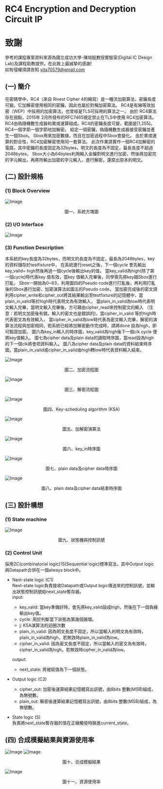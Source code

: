 # RC4 Encryption and Decryption Circuit IP
# 致謝
參考的課程專案資料來源為國立成功大學-陳培殷教授實驗室(Digital IC Design Lab)及課程助教提供，在此致上最誠摯的感謝!  
如有侵權煩請告知 vita70579@gmail.com
## (一) 簡介
在密碼學中，RC4（來自 Rivest Cipher 4的縮寫）是一種流加密算法，密鑰長度可變。它加解密使用相同的密鑰，因此也屬於對稱加密算法。
  RC4是有線等效加密（WEP）中採用的加密算法，也曾經是TLS可採用的算法之一。
  由於 RC4算法存在弱點，2015年 2月所發布的RFC7465規定禁止在TLS中使用 RC4加密算法。
  RC4由偽隨機數生成器和異或運算組成。RC4的密鑰長度可變，範圍是[1,255]。RC4一個字節一個字節地加解密。
  給定一個密鑰，偽隨機數生成器接受密鑰並產生一個Sbox。 Sbox用來加密數據，而且在加密過程中Sbox會變化。
  由於異或運算的對合性，RC4加密解密使用同一套算法。
  此次作業請實作一個RC4加解密的電路，其中密鑰的長度固定為32bytes，明文的長度為不固定，最長長度不超過2048bytes，
  Sbox大小為64bytes利用輸入金鑰對明文進行加密，然後將加密完的字元輸出，再將所輸出加密的字元輸入，進行解密，還原出原本的明文。

## (二) 設計規格
### (1) Block Overview
![Image](https://github.com/vita70579/VLSI-Implementation/raw/master/RC4/Image/block_overview.png)  
<p align="center">圖一、系統方塊圖</p>

### (2) I/O Interface
![Image](https://github.com/vita70579/VLSI-Implementation/raw/master/RC4/Image/IO.png)

### (3) Function Description
本系統的key長度為32bytes，而明文的長度為不固定，最長為2048bytes，key的資料儲存於testfixture中，
  在系統進行reset之後，下一個cycle 會先輸出key_valid= high然後再過一個cycle後輸出key的值，
  當key_valid為high(除了第一個cycle)時代表key 值有效，當key 值輸入完畢後，同學需先將key跟Sbox進行打亂，
  Sbox一開始為0~63，利用圖四的Pseudo code進行打亂後，再利用打亂後的Sbox進行加密，加密演算法如圖五的Pseudo code，
  當加密完成後的密文請利用cipher_write和cipher_out將其結果輸出至testfixture的記憶體中，當plain_in_valid等於high時代表明文為有效輸入，
  當plain_in_valid為low時代表明文輸入完畢，當明文輸入完畢後，方可藉由cipher_read來控制密文的輸入
  （注意：若明文加密後有錯，輸入的密文也是錯誤的)，當cipher_in_valid 等於high時代表密文為有效輸入，
  當cipher_in_valid為low時代表為密文輸入完畢，解密的演算法流程與加密相同，若系統已經將加解密動作完成時，請將done 設為high，即可驗證加密。
  圖六為key_in輸入的時序圖，key_valid為high後下一個clk cycle 便將key值輸入。
  圖七為cipher data及plain data的讀取時序圖，當read設為high的下一個clk將會把資料輸入。
  圖八為cipher data及plain data的資料結束時序圖，當plain_in_valid或cipher_in_valid由high轉low時代表資料輸入結束。

![Image](https://github.com/vita70579/VLSI-Implementation/raw/master/RC4/Image/加密流程圖.png)
<p align="center">圖二、加密流程圖</p>

![Image](https://github.com/vita70579/VLSI-Implementation/raw/master/RC4/Image/解密流程圖.png)
<p align="center">圖三、解密流程圖</p>

![Image](https://github.com/vita70579/VLSI-Implementation/raw/master/RC4/Image/KSA.png)
<p align="center">圖四、Key-scheduling algorithm (KSA)</p>

![Image](https://github.com/vita70579/VLSI-Implementation/raw/master/RC4/Image/加密演算法.png)
<p align="center">圖五、加解密演算法</p>

![Image](https://github.com/vita70579/VLSI-Implementation/raw/master/RC4/Image/key_in.png)
<p align="center">圖六、key_in時序圖</p>

![Image](https://github.com/vita70579/VLSI-Implementation/raw/master/RC4/Image/plain_data_and_cipher_data.png)
<p align="center">圖七、plain data及cipher data時序圖</p>

![Image](https://github.com/vita70579/VLSI-Implementation/raw/master/RC4/Image/end.png)
<p align="center">圖八、plain data及cipher data結束時序圖</p>

## (三) 設計構想
### (1) State machine
![Image](https://github.com/vita70579/VLSI-Implementation/raw/master/RC4/Image/state_machine.png)
<p align="center">圖九、狀態機與控制訊號</p>

### (2) Control Unit
採用2C(combinatorial logic)1S(Sequential logic)標準寫法，其中Output logic與Datapath合併在一個always block中。
* Next-state logic (C1)  
  Next-state logic負責接收Datapath或Output logic傳送來的控制訊號，並輸出狀態控制訊號給next_state暫存器。  
  input:  
    - key_valid: 當key準備好時，會先將key_valid設成high，然後在下一個負緣輸出key值。
    - cycle: 用於判斷當下狀態為第幾個循環。
    - j: KSA演算法的迴圈次數
    - plain_in_valid: 因為明文長度不固定，所以當輸入的明文為有效時，plain_in_valid為high，若無效時plain_in_valid為low。
    - cipher_in_valid: 因為密文長度不固定，所以當輸入的密文為有效時，cipher_in_valid為high，若無效時cipher_in_valid為low。
    
  output:
    - next_state: 將被賦值為下一個狀態。
* Output logic (C2)  
  - cipher_out: 加密後運算結果記憶體寫出訊號，由8bits 整數(MSB)組成，為無號數。
  - plain_out: 解密後運算結果記憶體寫出訊號，由8bits 整數(MSB)組成，為無號數。
* State logic (S)  
  負責將next_state暫存器的值在正緣觸發時鎖進current_state。
  
## (四) 合成模擬結果與資源使用率
![Image](https://github.com/vita70579/VLSI-Implementation/raw/master/RC4/Image/result_tb1.png)
![Image](https://github.com/vita70579/VLSI-Implementation/raw/master/RC4/Image/result_tb2.png)
<p align="center">圖十、合成模擬結果</p>

![Image](https://github.com/vita70579/VLSI-Implementation/raw/master/RC4/Image/synthesis.png)
<p align="center">圖十一、資源使用率</p>
